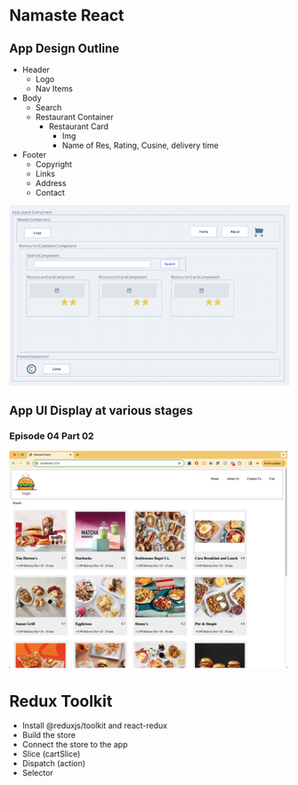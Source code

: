 # Namaste React

## App Design Outline
 * Header
    - Logo
    - Nav Items
 * Body
    - Search
    - Restaurant Container
       - Restaurant Card
           - Img
           - Name of Res, Rating, Cusine, delivery time
 * Footer
   - Copyright
   - Links
   - Address
   - Contact
 
 ![Rough App UI Desing](./docs/images/app-ui-design.png)

 
 ## App UI Display at various stages
 ### Episode 04 Part 02
 <img src="./docs/images/app-ui-ep04-p02.png" alt="App UI after ep04 p02" width="500">


 # Redux Toolkit
   - Install @reduxjs/toolkit and react-redux
   - Build the store
   - Connect the store to the app
   - Slice (cartSlice)
   - Dispatch (action)
   - Selector

